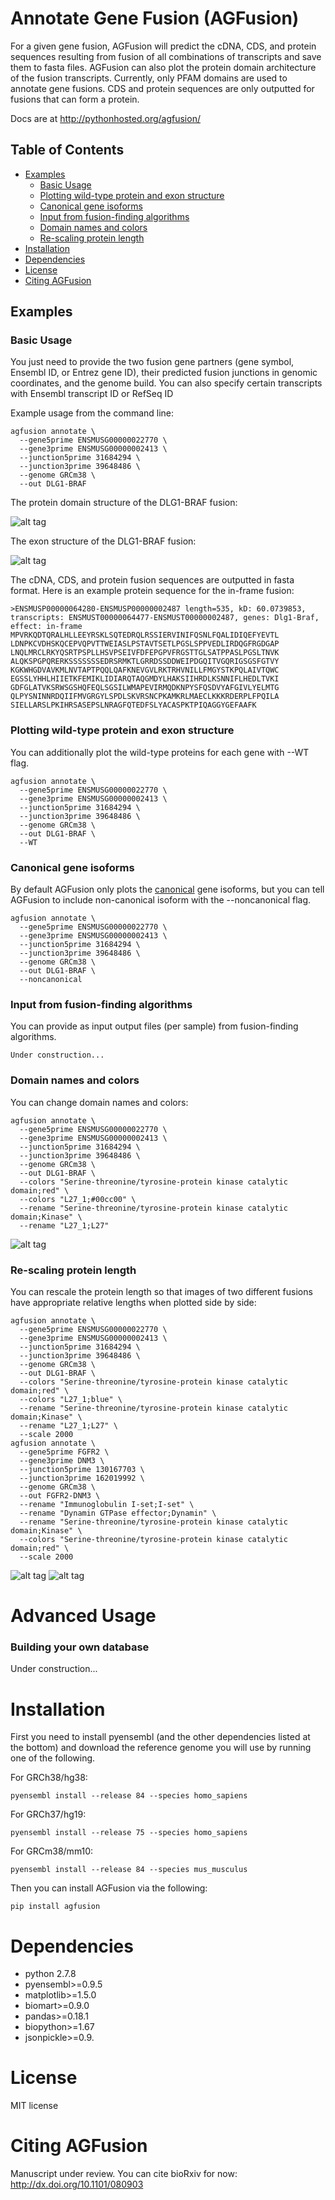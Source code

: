 # Annotate Gene Fusion (AGFusion)
For a given gene fusion, AGFusion will predict the cDNA, CDS, and protein sequences resulting from fusion of all combinations of transcripts and save them to fasta files. AGFusion can also plot the protein domain architecture of the fusion transcripts. Currently, only PFAM domains are used to annotate gene fusions. CDS and protein sequences are only outputted for fusions that can form a protein.

Docs are at http://pythonhosted.org/agfusion/

## Table of Contents

- [Examples](#Examples)
  * [Basic Usage](#Basic-Usage)
  * [Plotting wild-type protein and exon structure](#Plotting-wild-type-protein)
  * [Canonical gene isoforms](#Canonical-gene-isoforms)
  * [Input from fusion-finding algorithms](#Input-from-fusion-finding-algorithms)
  * [Domain names and colors](#Domain-names-and-colors)
  * [Re-scaling protein length](#Re-scaling-protein-length)
- [Installation](#Installation)
- [Dependencies](#Dependencies)
- [License](#License)
- [Citing AGFusion](#Citing-AGFusion)


## Examples

### Basic Usage

You just need to provide the two fusion gene partners (gene symbol, Ensembl ID, or Entrez gene ID), their predicted fusion junctions in genomic coordinates, and the genome build. You can also specify certain transcripts with Ensembl transcript ID or RefSeq ID

Example usage from the command line:

```
agfusion annotate \
  --gene5prime ENSMUSG00000022770 \
  --gene3prime ENSMUSG00000002413 \
  --junction5prime 31684294 \
  --junction3prime 39648486 \
  --genome GRCm38 \
  --out DLG1-BRAF
```

The protein domain structure of the DLG1-BRAF fusion:

![alt tag](https://github.com/murphycj/AGFusion/blob/master/doc/ENSMUST00000064477-ENSMUST00000002487.png)

The exon structure of the DLG1-BRAF fusion:

![alt tag](https://github.com/murphycj/AGFusion/blob/master/doc/ENSMUST00000064477-ENSMUST00000002487.exon.png)

The cDNA, CDS, and protein fusion sequences are outputted in fasta format. Here is an example protein sequence for the in-frame fusion:

```
>ENSMUSP00000064280-ENSMUSP00000002487 length=535, kD: 60.0739853, transcripts: ENSMUST00000064477-ENSMUST00000002487, genes: Dlg1-Braf, effect: in-frame
MPVRKQDTQRALHLLEEYRSKLSQTEDRQLRSSIERVINIFQSNLFQALIDIQEFYEVTL
LDNPKCVDHSKQCEPVQPVTTWEIASLPSTAVTSETLPGSLSPPVEDLIRDQGFRGDGAP
LNQLMRCLRKYQSRTPSPLLHSVPSEIVFDFEPGPVFRGSTTGLSATPPASLPGSLTNVK
ALQKSPGPQRERKSSSSSSSEDRSRMKTLGRRDSSDDWEIPDGQITVGQRIGSGSFGTVY
KGKWHGDVAVKMLNVTAPTPQQLQAFKNEVGVLRKTRHVNILLFMGYSTKPQLAIVTQWC
EGSSLYHHLHIIETKFEMIKLIDIARQTAQGMDYLHAKSIIHRDLKSNNIFLHEDLTVKI
GDFGLATVKSRWSGSHQFEQLSGSILWMAPEVIRMQDKNPYSFQSDVYAFGIVLYELMTG
QLPYSNINNRDQIIFMVGRGYLSPDLSKVRSNCPKAMKRLMAECLKKKRDERPLFPQILA
SIELLARSLPKIHRSASEPSLNRAGFQTEDFSLYACASPKTPIQAGGYGEFAAFK
```

### Plotting wild-type protein and exon structure

You can additionally plot the wild-type proteins for each gene with --WT flag.

```
agfusion annotate \
  --gene5prime ENSMUSG00000022770 \
  --gene3prime ENSMUSG00000002413 \
  --junction5prime 31684294 \
  --junction3prime 39648486 \
  --genome GRCm38 \
  --out DLG1-BRAF \
  --WT
```

### Canonical gene isoforms

By default AGFusion only plots the [canonical](http://useast.ensembl.org/Help/Glossary?id=346) gene isoforms, but you can tell AGFusion to include non-canonical isoform with the --noncanonical flag.

```
agfusion annotate \
  --gene5prime ENSMUSG00000022770 \
  --gene3prime ENSMUSG00000002413 \
  --junction5prime 31684294 \
  --junction3prime 39648486 \
  --genome GRCm38 \
  --out DLG1-BRAF \
  --noncanonical
```

### Input from fusion-finding algorithms

You can provide as input output files (per sample) from fusion-finding algorithms.

```
Under construction...
```

### Domain names and colors

You can change domain names and colors:

```
agfusion annotate \
  --gene5prime ENSMUSG00000022770 \
  --gene3prime ENSMUSG00000002413 \
  --junction5prime 31684294 \
  --junction3prime 39648486 \
  --genome GRCm38 \
  --out DLG1-BRAF \
  --colors "Serine-threonine/tyrosine-protein kinase catalytic domain;red" \
  --colors "L27_1;#00cc00" \
  --rename "Serine-threonine/tyrosine-protein kinase catalytic domain;Kinase" \
  --rename "L27_1;L27"
```

![alt tag](https://github.com/murphycj/AGFusion/blob/master/doc/ENSMUST00000064477-ENSMUST00000002487-recolorRename.png)

### Re-scaling protein length

You can rescale the protein length so that images of two different fusions have appropriate relative lengths when plotted side by side:

```
agfusion annotate \
  --gene5prime ENSMUSG00000022770 \
  --gene3prime ENSMUSG00000002413 \
  --junction5prime 31684294 \
  --junction3prime 39648486 \
  --genome GRCm38 \
  --out DLG1-BRAF \
  --colors "Serine-threonine/tyrosine-protein kinase catalytic domain;red" \
  --colors "L27_1;blue" \
  --rename "Serine-threonine/tyrosine-protein kinase catalytic domain;Kinase" \
  --rename "L27_1;L27" \
  --scale 2000
agfusion annotate \
  --gene5prime FGFR2 \
  --gene3prime DNM3 \
  --junction5prime 130167703 \
  --junction3prime 162019992 \
  --genome GRCm38 \
  --out FGFR2-DNM3 \
  --rename "Immunoglobulin I-set;I-set" \
  --rename "Dynamin GTPase effector;Dynamin" \
  --rename "Serine-threonine/tyrosine-protein kinase catalytic domain;Kinase" \
  --colors "Serine-threonine/tyrosine-protein kinase catalytic domain;red" \
  --scale 2000
```

![alt tag](https://github.com/murphycj/AGFusion/blob/master/doc/ENSMUST00000064477-ENSMUST00000002487-rescale.png)
![alt tag](https://github.com/murphycj/AGFusion/blob/master/doc/ENSMUST00000122054-ENSMUST00000070330-rescale.png)

# Advanced Usage

### Building your own database

Under construction...

# Installation

First you need to install pyensembl (and the other dependencies listed at the bottom) and download the reference genome you will use by running one of the following.

For GRCh38/hg38:

```
pyensembl install --release 84 --species homo_sapiens
```

For GRCh37/hg19:

```
pyensembl install --release 75 --species homo_sapiens
```

For GRCm38/mm10:

```
pyensembl install --release 84 --species mus_musculus
```

Then you can install AGFusion via the following:

```
pip install agfusion
```

# Dependencies

- python 2.7.8
- pyensembl>=0.9.5
- matplotlib>=1.5.0
- biomart>=0.9.0
- pandas>=0.18.1
- biopython>=1.67
- jsonpickle>=0.9.

# License

MIT license

# Citing AGFusion

Manuscript under review. You can cite bioRxiv for now: http://dx.doi.org/10.1101/080903
